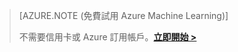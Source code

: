 >[AZURE.NOTE (免費試用 Azure Machine Learning)]
>
>不需要信用卡或 Azure 訂用帳戶。<a href="https://studio.azureml.net/Home" target="_blank">**立即開始 >**</a>

<!---HONumber=July15_HO3-->